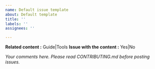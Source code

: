 ```yaml
---
name: Default issue template
about: Default template
title: ''
labels: ''
assignees: ''

---
```


**Related content :** Guide|Tools
**Issue with the content :** Yes|No

*Your comments here. Please read CONTRIBUTING.md before posting issues.*
